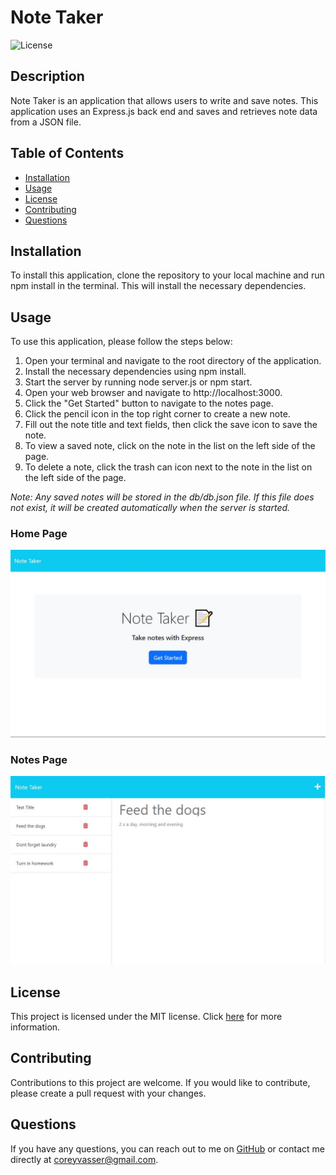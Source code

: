 # Note Taker

![License](https://img.shields.io/badge/license-MIT-brightgreen.svg)

## Description

Note Taker is an application that allows users to write and save notes. This application uses an Express.js back end and saves and retrieves note data from a JSON file.

## Table of Contents

- [Installation](#installation)
- [Usage](#usage)
- [License](#license)
- [Contributing](#contributing)
- [Questions](#questions)

## Installation

To install this application, clone the repository to your local machine and run npm install in the terminal. This will install the necessary dependencies.

## Usage

To use this application, please follow the steps below:

1. Open your terminal and navigate to the root directory of the application.
2. Install the necessary dependencies using npm install.
3. Start the server by running node server.js or npm start.
4. Open your web browser and navigate to http://localhost:3000.
5. Click the "Get Started" button to navigate to the notes page.
6. Click the pencil icon in the top right corner to create a new note.
7. Fill out the note title and text fields, then click the save icon to save the note.
8. To view a saved note, click on the note in the list on the left side of the page.
9. To delete a note, click the trash can icon next to the note in the list on the left side of the page.

*Note: Any saved notes will be stored in the db/db.json file. If this file does not exist, it will be created automatically when the server is started.*

### Home Page

![Alt text](/public/assets/screenshots/main_page.JPG)

### Notes Page

![Alt text](/public/assets/screenshots/notes_page.JPG)

## License

This project is licensed under the MIT license. Click [here](https://opensource.org/licenses/MIT) for more information.

## Contributing

Contributions to this project are welcome. If you would like to contribute, please create a pull request with your changes.

## Questions

If you have any questions, you can reach out to me on [GitHub](https://github.com/spamdalfz) or contact me directly at coreyvasser@gmail.com.
